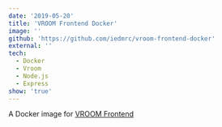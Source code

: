 ```yaml
---
date: '2019-05-20'
title: 'VROOM Frontend Docker'
image: ''
github: 'https://github.com/iedmrc/vroom-frontend-docker'
external: ''
tech:
  - Docker
  - Vroom
  - Node.js
  - Express
show: 'true'
---
```


A Docker image for [VROOM Frontend](https://github.com/VROOM-Project/vroom-frontend)
